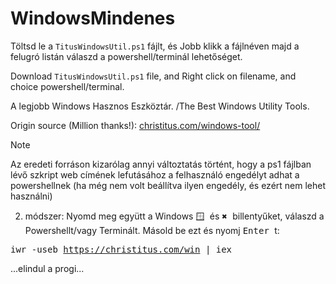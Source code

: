 # WindowsMindenes
Töltsd le a <code>TitusWindowsUtil.ps1</code> fájlt, és Jobb klikk a fájlnéven majd a felugró listán válaszd a powershell/terminál lehetőséget.

Download <code>TitusWindowsUtil.ps1</code> file, and Right click on filename, and choice powershell/terminal.

A legjobb Windows Hasznos Eszköztár. /The Best Windows Utility Tools.  

Origin source (Million thanks!): <a href="https://christitus.com/windows-tool/" target="_blank">christitus.com/windows-tool/</a>

Note

Az eredeti forráson kizarólag annyi változtatás történt, hogy a ps1 fájlban lévő szkript web címének lefutásához a felhasználó engedélyt adhat a powershellnek (ha még nem volt beállítva ilyen engedély, és ezért nem lehet használni)

2. módszer:
   Nyomd meg együtt a Windows <kbd> 🪟 </kbd> és <kbd> ✖️ </kbd> billentyűket, válaszd a Powershellt/vagy Terminált.
   Másold be ezt és nyomj <kbd> Enter </kbd>t:
   
  <tt> iwr -useb https://christitus.com/win | iex </tt>
  
  ...elindul a progi...
   
